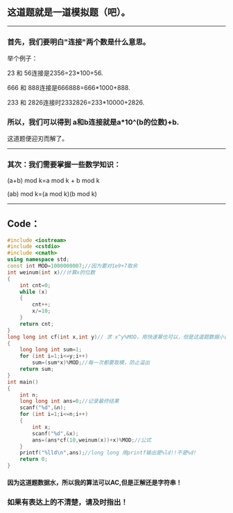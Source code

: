 ## 这道题就是一道模拟题（吧）。


------------


### 首先，我们要明白"连接"两个数是什么意思。

举个例子：

23 和 56连接是2356=23*100+56.

666 和 888连接是666888=666*1000+888.

233 和 2826连接时2332826=233*10000+2826.

### 所以，我们可以得到 a和b连接就是a*10^(b的位数)+b.

这道题便迎刃而解了。

------------

### 其次：我们需要掌握一些数学知识：

(a+b) mod k=a mod k + b mod k

(ab) mod k=(a mod k)(b mod k)


------------



## Code：
```cpp
#include <iostream>
#include <cstdio>
#include <cmath>
using namespace std;
const int MOD=1000000007;//因为要对1e9+7取余
int weinum(int x)//计算x的位数
{
    int cnt=0;
    while (x)
    {
        cnt++;
        x/=10;
    }
    return cnt;
}
long long int cf(int x,int y)// 求 x^y%MOD，用快速幂也可以，但是这道题数据小直接模拟就行了
{
    long long int sum=1;
    for (int i=1;i<=y;i++)
        sum=(sum*x)%MOD;//每一次都要取模，防止溢出
    return sum;
}
int main()
{
    int n;
    long long int ans=0;//记录最终结果
    scanf("%d",&n);
    for (int i=1;i<=n;i++)
    {
        int x;
        scanf("%d",&x);
        ans=(ans*cf(10,weinum(x))+x)%MOD;//公式
    }
    printf("%lld\n",ans);//long long 用printf输出是%ld!!不是%d!
    return 0;
}

```

#### 因为这道题数据水，所以我的算法可以AC,但是正解还是字符串！

### 如果有表达上的不清楚，请及时指出！